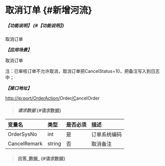 # 取消订单 {#新增河流}

##### _【功能说明】_ {#【功能说明】}

取消订单

_**【应用场景】**_

取消订单

注：已审核订单不允许取消，取消订单把CancelStatus=10，把备注写入到日志中；

_**【接口地址】**_

[http://ip:port/OrderAction/](http://ip:port/HMAction/River/AddRiver)Order[/C](http://ip:port/HMAction/River/AddRiver)ancelOrder

> #### _请求数据_ {#请求数据}

| 变量名 | 类型 | 是否必须 | 描述 |
| :--- | :--- | :--- | :--- |
| OrderSysNo | int | 是 | 订单系统编码 |
| CancelRemark | string | 否 | 取消备注 |

> #### 应答_数据_ {#请求数据}




